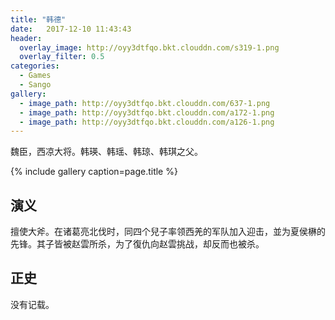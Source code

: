 ```yaml
---
title: "韩德"
date:   2017-12-10 11:43:43
header:
  overlay_image: http://oyy3dtfqo.bkt.clouddn.com/s319-1.png
  overlay_filter: 0.5
categories:
  - Games
  - Sango
gallery:
  - image_path: http://oyy3dtfqo.bkt.clouddn.com/637-1.png
  - image_path: http://oyy3dtfqo.bkt.clouddn.com/a172-1.png
  - image_path: http://oyy3dtfqo.bkt.clouddn.com/a126-1.png
---
```


魏臣，西凉大将。韩瑛、韩瑶、韩琼、韩琪之父。

{% include gallery caption=page.title %}

## 演义

擅使大斧。在诸葛亮北伐时，同四个兒子率领西羌的军队加入迎击，並为夏侯楙的先锋。其子皆被赵雲所杀，为了復仇向赵雲挑战，却反而也被杀。

## 正史

没有记载。